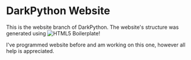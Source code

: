 DarkPython Website
==================


This is the website branch of DarkPython. The website's structure was generated using ![HTML5 Boilerplate](http://html5boilerplate.com/)!


I've programmed website before and am working on this one, however all help is appreciated.